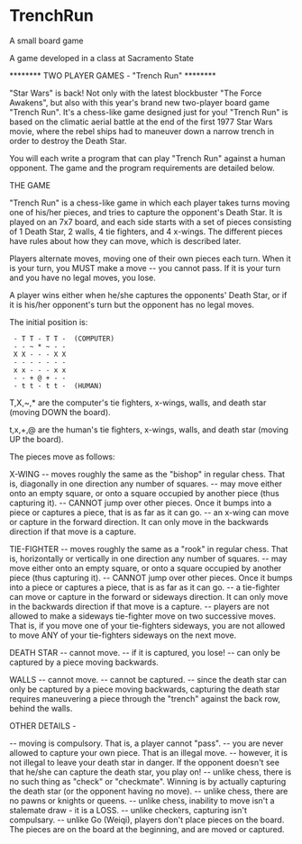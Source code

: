 # TrenchRun
A small board game

A game developed in a class at Sacramento State

********  TWO PLAYER GAMES - "Trench Run" ********

"Star Wars" is back!  Not only with the latest blockbuster "The Force Awakens",
but also with this year's brand new two-player board game "Trench Run".  It's
a chess-like game designed just for you!  "Trench Run" is based on the climatic
aerial battle at the end of the first 1977 Star Wars movie, where the rebel
ships had to maneuver down a narrow trench in order to destroy the Death Star.

You will each write a program that can play "Trench Run" against a human
opponent. The game and the program requirements are detailed below.


THE GAME

"Trench Run" is a chess-like game in which each player takes turns moving one
of his/her pieces, and tries to capture the opponent's Death Star.  It is
played on an 7x7 board, and each side starts with a set of pieces consisting
of 1 Death Star, 2 walls, 4 tie fighters, and 4 x-wings.  The different pieces
have rules about how they can move, which is described later.

Players alternate moves, moving one of their own pieces each turn.
When it is your turn, you MUST make a move -- you cannot pass.
If it is your turn and you have no legal moves, you lose.

A player wins either when he/she captures the opponents' Death Star,
or if it is his/her opponent's turn but the opponent has no legal moves.

The initial position is:

     - T T - T T -  (COMPUTER)
     - - ~ * ~ - -
     X X - - - X X
     - - - - - - -
     x x - - - x x
     - - + @ + - -
     - t t - t t -  (HUMAN)

   T,X,~,* are the computer's tie fighters, x-wings, walls, and death star
      (moving DOWN the board).

   t,x,+,@ are the human's tie fighters, x-wings, walls, and death star 
      (moving UP the board).

The pieces move as follows:

X-WING
-- moves roughly the same as the "bishop" in regular chess.
    That is, diagonally in one direction any number of squares.
-- may move either onto an empty square, or onto a square occupied by another
    piece (thus capturing it).
-- CANNOT jump over other pieces.  Once it bumps into a piece
    or captures a piece, that is as far as it can go.
-- an x-wing can move or capture in the forward direction.
    It can only move in the backwards direction if that move is a capture.

TIE-FIGHTER
-- moves roughly the same as a "rook" in regular chess.
    That is, horizontally or vertically in one direction any number of squares.
-- may move either onto an empty square, or onto a square occupied by another
    piece (thus capturing it).
-- CANNOT jump over other pieces.  Once it bumps into a piece
    or captures a piece, that is as far as it can go.
-- a tie-fighter can move or capture in the forward or sideways direction.
    It can only move in the backwards direction if that move is a capture.
-- players are not allowed to make a sideways tie-fighter move on two successive
    moves.  That is, if you move one of your tie-fighters sideways, you are not
    allowed to move ANY of your tie-fighters sideways on the next move.

DEATH STAR
-- cannot move.
-- if it is captured, you lose!
-- can only be captured by a piece moving backwards.

WALLS
-- cannot move.
-- cannot be captured.
-- since the death star can only be captured by a piece moving backwards,
    capturing the death star requires maneuvering a piece through the
    "trench" against the back row, behind the walls.

OTHER DETAILS - 

-- moving is compulsory.  That is, a player cannot "pass".
-- you are never allowed to capture your own piece.  That is an illegal move.
-- however, it is not illegal to leave your death star in danger.  If the
     opponent doesn't see that he/she can capture the death star, you play on!
-- unlike chess, there is no such thing as "check" or "checkmate".  Winning
     is by actually capturing the death star (or the opponent having no move).
-- unlike chess, there are no pawns or knights or queens.
-- unlike chess, inability to move isn't a stalemate draw - it is a LOSS.
-- unlike checkers, capturing isn't compulsary.
-- unlike Go (Weiqi), players don't place pieces on the board.
    The pieces are on the board at the beginning, and are moved or captured.
